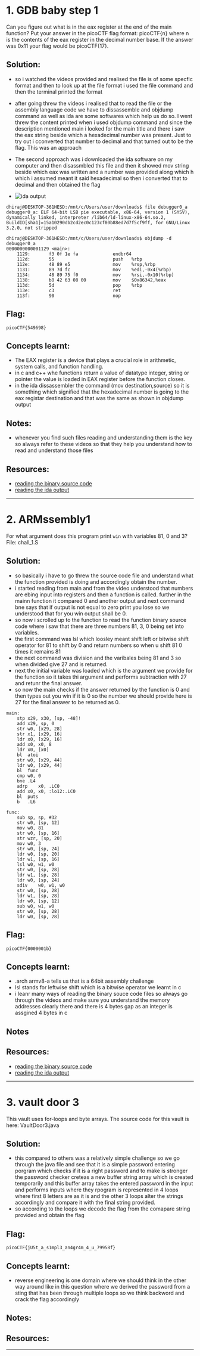 # 1. GDB baby step 1
Can you figure out what is in the eax register at the end of the main function? Put your answer in the picoCTF flag format: picoCTF{n} where n is the contents of the eax register in the decimal number base. If the answer was 0x11 your flag would be picoCTF{17}.

## Solution:
- so i watched the videos provided and realised the file is of some specfic format and then to look up at the file format i used the file command and then the terminal printed the format
- after going threw the videos i realised that to read the file or the assembly language code we have to dissassemble and objdump command as well as ida are some softwares which help us do so. I went threw the content printed when i used objdump command and since the description mentioned main i looked for the main title and there i saw the eax string beside which a hexadecimal number was present. Just to try out i cconverted that number to decimal and that turned out to be the flag. This was an approach
- The second approach was i downloaded the ida software on my computer and then disassmbled this file and then it showed mov string beside which eax was written and a number was provided along which h which i assumed meant it said hexadecimal so then i converted that to decimal and then obtained the flag
 
- ![ida output](gdbbaby1_ida_output.png)

```
dhiraj@DESKTOP-361HESD:/mnt/c/Users/user/downloads$ file debugger0_a
debugger0_a: ELF 64-bit LSB pie executable, x86-64, version 1 (SYSV), dynamically linked, interpreter /lib64/ld-linux-x86-64.so.2, BuildID[sha1]=15a10290db2cd2ec0c123cf80b88ed7d7f5cf9ff, for GNU/Linux 3.2.0, not stripped

dhiraj@DESKTOP-361HESD:/mnt/c/Users/user/downloads$ objdump -d debugger0_a
0000000000001129 <main>:
    1129:       f3 0f 1e fa             endbr64
    112d:       55                      push   %rbp
    112e:       48 89 e5                mov    %rsp,%rbp
    1131:       89 7d fc                mov    %edi,-0x4(%rbp)
    1134:       48 89 75 f0             mov    %rsi,-0x10(%rbp)
    1138:       b8 42 63 08 00          mov    $0x86342,%eax
    113d:       5d                      pop    %rbp
    113e:       c3                      ret
    113f:       90                      nop
```

## Flag:
```
picoCTF{549698}
```
## Concepts learnt:
- The EAX register is a device that plays a crucial role in arithmetic, system calls, and function handling.
- in c and c++ whe functions return a value of datatype integer, string or pointer the value is loaded in EAX register before the function closes.
- in the ida dissassembler the command (mov destination,source) so it is something which signified that the hexadecimal number is going to the eax registar destination and that was the same as shown in objdump output

## Notes:
- whenever you find such files reading and understanding them is the key so always refer to these videos so that they help you understand how to read and understand those files
## Resources:
- [reading the binary source code](https://youtube.com/watch?v=1d-6Hv1c39c)
- [reading the ida output](https://youtube.com/watch?v=gh2RXE9BIN8)

***


# 2. ARMssembly1
For what argument does this program print `win` with variables 81, 0 and 3? File: chall_1.S 

## Solution:
- so basically i have to go threw the source code file and understand what the function provided is doing and accordingly obtain the number.
- i started reading from main and from the video understood that numbers are ebing input into registers and then a function is called. further in the mainn function it compared 0 and another output and next command bne says that if output is not equal to zero print you lose so we understood that for you win output shall be 0.
- so now i scrolled up to the function to read the function binary source code where i saw that there are three numbers 81, 3, 0 being set into variables.
- the first command was lsl which loosley meant shift left or bitwise shift operator for 81 to shift by 0 and return numbers so when u shift 81 0 times it remains 81
- the next command was division and the varibales being 81 and 3 so when divided give 27 and is returned.
- next the initial variable was loaded which is the argument we provide for the function so it takes thi argument and performs subtraction with 27 and retunr the final answer.
- so now the main checks if the answer returned by the function is 0 and then types out you win if it is 0 so the number we should provide here is 27 for the final answer to be returned as 0.

```
main:
	stp	x29, x30, [sp, -48]!
	add	x29, sp, 0
	str	w0, [x29, 28]
	str	x1, [x29, 16]
	ldr	x0, [x29, 16]
	add	x0, x0, 8
	ldr	x0, [x0]
	bl	atoi
	str	w0, [x29, 44]
	ldr	w0, [x29, 44]
	bl	func
	cmp	w0, 0
	bne	.L4
	adrp	x0, .LC0
	add	x0, x0, :lo12:.LC0
	bl	puts
	b	.L6
    
func:
	sub	sp, sp, #32
	str	w0, [sp, 12] 
	mov	w0, 81 
	str	w0, [sp, 16]
	str	wzr, [sp, 20]
	mov	w0, 3
	str	w0, [sp, 24]
	ldr	w0, [sp, 20]
	ldr	w1, [sp, 16]
	lsl	w0, w1, w0
	str	w0, [sp, 28]
	ldr	w1, [sp, 28]
	ldr	w0, [sp, 24]
	sdiv	w0, w1, w0
	str	w0, [sp, 28]
	ldr	w1, [sp, 28]
	ldr	w0, [sp, 12]
	sub	w0, w1, w0
	str	w0, [sp, 28]
	ldr	w0, [sp, 28]
```
## Flag:
```
picoCTF{0000001b}
```
## Concepts learnt:
- .arch armv8-a tells us that is a 64bit assembly challenge
- lsl stands for leftwise shift which is a bitwise operator we learnt in c
- i leanr many ways of reading the binary souce code files so always go through the videos and make sure you understand the memory addresses clearly there and there is 4 bytes gap as an integer is assgined 4 bytes in c
## Notes

## Resources:
- [reading the binary source code](https://youtube.com/watch?v=1d-6Hv1c39c)
- [reading the ida output](https://youtube.com/watch?v=gh2RXE9BIN8)

***


# 3. vault door 3
This vault uses for-loops and byte arrays. The source code for this vault is here: VaultDoor3.java

## Solution:
- this compared to others was a relatively simple challenge so we go through the java file and see that it is a simple password entering porgram which checks if it is a right password and to make is stronger the password checker creteas a new buffer string array which is created temporarily and this buffer array takes the entered password in the input and performs inputs where they rpogram is represented in 4 loops where first 8 letters are as it is and the other 3 loops alter the strings accordingly and compare it with the final string provided.
- so according to the loops we decode the flag from the comapare string provided and obtain the flag

## Flag:
```
picoCTF{jU5t_a_s1mpl3_an4gr4m_4_u_79958f}
```
## Concepts learnt:
- reverse engineering is one domain where we should think in the other way around like in this question where we derived the password from a sting that has been through multiple loops so we think backword and crack the flag accordingly

## Notes:

## Resources:

***
